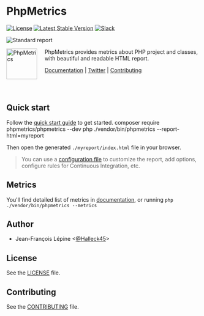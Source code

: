 # PhpMetrics


[![License](https://poser.pugx.org/phpmetrics/phpmetrics/license.svg)](https://packagist.org/packages/phpmetrics/phpmetrics)
[![Latest Stable Version](https://poser.pugx.org/phpmetrics/phpmetrics/v/stable.svg)](https://packagist.org/packages/phpmetrics/phpmetrics)
[![Slack](https://img.shields.io/badge/slack/phpmetrics-yellow.svg?logo=slack)](https://join.slack.com/t/phpmetrics/shared_invite/enQtODU3MjQ4ODAxOTM5LWRhOGFhODMxN2JmMDRmOGVjNGQ0ZjNjNzVlNDIwNzQ2MWQ2YzgxYmRlNmM5NzIzZjlhYTFjZjZhYzAyMjM0YmE)



![Standard report](https://phpmetrics.github.io/website/assets/preview.png)


<img src="https://phpmetrics.org/imagesmetrics-maintenability.png" height="80px" alt="PhpMetrics" align="left" style="margin-right:20px"/>

PhpMetrics provides metrics about PHP project and classes, with beautiful and readable HTML report. 

[Documentation](https://phpmetrics.github.io/website/) | [Twitter](https://twitter.com/Halleck45) | [Contributing](https://github.com/phpmetrics/PhpMetrics/blob/master/doc/contributing.md)

<br/><br/>


## Quick start

Follow the [quick start guide](https://phpmetrics.github.io/website/getting-started/) to get started.
    composer require phpmetrics/phpmetrics --dev
    php ./vendor/bin/phpmetrics --report-html=myreport <folder-to-analyze>
    
Then open the generated `./myreport/index.html` file in your browser. 

> You can use a [configuration file](https://phpmetrics.github.io/website/configuration/) to customize 
> the report, add options, configure rules for Continuous Integration, etc.

## Metrics

You'll find detailed list of metrics in [documentation](https://phpmetrics.github.io/website/metrics/), or 
running `php ./vendor/bin/phpmetrics --metrics`

## Author

+ Jean-François Lépine <[@Halleck45](https://twitter.com/Halleck45)>

## License

See the [LICENSE](LICENSE) file.

## Contributing

See the [CONTRIBUTING](doc/contributing.md) file.
